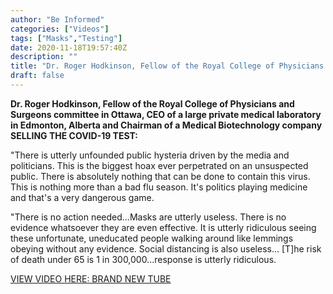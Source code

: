 ```yaml
---
author: "Be Informed"
categories: ["Videos"]
tags: ["Masks","Testing"]
date: 2020-11-18T19:57:40Z
description: ""
title: "Dr. Roger Hodkinson, Fellow of the Royal College of Physicians and Surgeons: "
draft: false
---
```


**Dr. Roger Hodkinson, Fellow of the Royal College of Physicians and  Surgeons committee in Ottawa, CEO of a large private medical laboratory  in Edmonton, Alberta and Chairman of a Medical Biotechnology company  SELLING THE COVID-19 TEST:**    

"There is utterly unfounded public hysteria driven by the media and politicians. This is the biggest hoax  ever perpetrated on an unsuspected public. There is absolutely nothing  that can be done to contain this virus. This is nothing more than a bad  flu season. It's politics playing medicine and that's a very dangerous  game.    

"There is no action needed...Masks are utterly useless. There is no evidence whatsoever they are even effective. It is utterly  ridiculous seeing these unfortunate, uneducated people walking around  like lemmings obeying without any evidence. Social distancing is also  useless... [T]he risk of death under 65 is 1 in 300,000...response is  utterly ridiculous.  

[VIEW VIDEO HERE: BRAND NEW TUBE](https://brandnewtube.com/watch/edmonton_gHyUa2VSf2DJ3v6.html)  